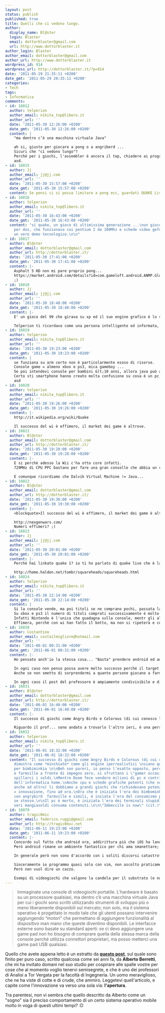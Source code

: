 ```yaml
---
layout: post
status: publish
published: true
title: Quelli che ci vedono lungo.
author:
  display_name: Bl@ster
  login: Blaster
  email: dottorblaster@gmail.com
  url: http://www.dottorblaster.it
author_login: Blaster
author_email: dottorblaster@gmail.com
author_url: http://www.dottorblaster.it
wordpress_id: 914
wordpress_url: http://dottorblaster.it/?p=914
date: '2011-05-29 21:35:11 +0200'
date_gmt: '2011-05-29 20:35:11 +0200'
categories:
- Tech
tags:
- Informatica
comments:
- id: 16012
  author: telperion
  author_email: nikita_top@libero.it
  author_url: ''
  date: '2011-05-30 12:26:00 +0200'
  date_gmt: '2011-05-30 12:26:00 +0200'
  content: |
    "ma dentro c’è una macchina virtuale Java"

    ah si, giusto per giocare a pong o a angriberd ...
    Sicuri che "ci vedono lungo"?
    Perchè per i giochi, l'assembler è ancora il top, chiedere ai programmatori vic20, c64, spectrum, amiga che facevo miracoli in pochi KB, non come oggi che ci sono 30GB di textures e bugs.
    asd.
- id: 16015
  author: Jj
  author_email: jj@jj.com
  author_url: ''
  date: '2011-05-30 15:57:00 +0200'
  date_gmt: '2011-05-30 15:57:00 +0200'
  content: Se pensi ci si possa limitare a pong ecc, guardati QUAKE Live ;-)
- id: 16016
  author: telperion
  author_email: nikita_top@libero.it
  author_url: ''
  date: '2011-05-30 16:43:00 +0200'
  date_gmt: '2011-05-30 16:43:00 +0200'
  content: "si quake, un gioco di ultimissima generazione ...\nun gioco del 1996 opengl
    per dos, che funzionava coi pentium I da 100Mhz e schede video geforce 256 \nEstiquatsi
    un vero demo tecnologico.\n\n"
- id: 16017
  author: Bl@ster
  author_email: dottorblaster@gmail.com
  author_url: http://dottorblaster.it/
  date: '2011-05-30 17:41:00 +0200'
  date_gmt: '2011-05-30 17:41:00 +0200'
  content: |-
    Asphalt 5 HD non mi pare proprio pong...
    https://market.android.com/details?id=com.gameloft.android.ANMP.GloftAsphalt5free.asphalt5
    ;)
- id: 16018
  author: Jj
  author_email: jj@jj.com
  author_url: ''
  date: '2011-05-30 18:48:00 +0200'
  date_gmt: '2011-05-30 18:48:00 +0200'
  content: |-
    E' un gioco del 99 che girava su xp ed il suo engine grafico è lo stesso (con le dovute migliorie e modifiche) che fa girare call of duty modern warfare 2.

    Telperion ti ricordavo come una persona intelligente ed informata, capisco perfettamente quello che vuoi dire ma liquidare così grossolanamente una tecnologia con grandi potenzialità non è un' atteggiamento interessante, soprattutto visto che il grande successo di console come wii ti fanno capire che la grafica e la potenza di calcolo non sono tutto
- id: 16019
  author: telperion
  author_email: nikita_top@libero.it
  author_url: ''
  date: '2011-05-30 19:23:00 +0200'
  date_gmt: '2011-05-30 19:23:00 +0200'
  content: |
    se funziona su arm certo non è particolarmente esoso di risorse.
    Console game = almeno xbox e ps3, mica gameboy ...
    Se poi intendevi console per bambini &lt;10 anni, allora java può anche andare.
    Certo sti smartphone hanno creato molta confusione su cosa è un pc, una console e un giocattolo.
    asd
- id: 16020
  author: telperion
  author_email: nikita_top@libero.it
  author_url: ''
  date: '2011-05-30 19:26:00 +0200'
  date_gmt: '2011-05-30 19:26:00 +0200'
  content: |-
    http://it.wikipedia.org/wiki/Quake

    Il successo del wi è effimero, il market dei game è altrove.
- id: 16021
  author: Bl@ster
  author_email: dottorblaster@gmail.com
  author_url: http://dottorblaster.it/
  date: '2011-05-30 19:28:00 +0200'
  date_gmt: '2011-05-30 19:28:00 +0200'
  content: |-
    E si perchè adesso la Wii c'ha otto core infatti.
    729MHz di CPU PPC bastano per fare una gran consolle che abbia un rendering grafico più che decente. Se poi hai otto core a disposizione a maggior ragione Java può andare benissimo.

    E comunque ricordiamo che Dalvik Virtual Machine != Java...
- id: 16022
  author: Bl@ster
  author_email: dottorblaster@gmail.com
  author_url: http://dottorblaster.it/
  date: '2011-05-30 19:30:00 +0200'
  date_gmt: '2011-05-30 19:30:00 +0200'
  content: |-
    <blockquote>Il successo del wi è effimero, il market dei game è altrove.</blockquote>

    http://nexgenwars.com/
    Numeri effimeri? ;)
- id: 16023
  author: Jj
  author_email: jj@jj.com
  author_url: ''
  date: '2011-05-30 20:01:00 +0200'
  date_gmt: '2011-05-30 20:01:00 +0200'
  content: |-
    Perchè hai linkato quake 1? io ti ho parlato di quake live che è la versione web di quake 3 arena del quale stanno facendo porting in java dell' engine.

    http://home.halden.net/tombr/squareheads/squareheads.html
- id: 16024
  author: telperion
  author_email: nikita_top@libero.it
  author_url: ''
  date: '2011-05-30 22:14:00 +0200'
  date_gmt: '2011-05-30 22:14:00 +0200'
  content: |
    Si la console vende, ma poi titoli se ne comprano pochi, passata la moda del controller da famiglia, poi prende polvere.
    Su xbox e ps3 il numero di titoli comprati successivamente è molto più altro, così come l'assortimento.
    Infatti Nintendo è l'unica che guadagna sulla console, mentr gli altri vendono anche in perdita, tanto recuperano con le royaltoed sui giochi, son due strategie diverse.
    Effimera, perchè con wi han fatto il botto, ma non si ripeterà e certo i giochi disponibili non sono al livello tecnologico delle altre due, anche per la pochezza dell'hw, son stati geniali col controller, ma ora lo hanno anche gli altri.
- id: 16028
  author: Costantino
  author_email: costailmigliore@hotmail.com
  author_url: ''
  date: '2011-06-01 00:31:00 +0200'
  date_gmt: '2011-06-01 00:31:00 +0200'
  content: |-
    Ho pensato anch'io la stessa cosa... "Basta" prendere android ed adattarlo ad una console. :Q

    In ogni caso non penso possa avere molto successo perché il target di persone che gioca con console portatili penso sia diverso dal target degli sviluppatori di motori grafici.
    Anche se non smetto di sorprendermi a quante persone giocano a farmville! cioè - cazzo - FARMVILLE! Quando ps3 e xbox fanno a gara a chi fa il videogioco più realistico...

    In ogni caso il post del professore è ampiamente condivisibile e dimostra sicuramente una notevole lungimiranza. Il problema è che rimane nell'universo del "sarebbe bello". Purtroppo le aziende si muovono solo se un progetto può fruttare un bel po' di soldi... 
- id: 16031
  author: Bl@ster
  author_email: dottorblaster@gmail.com
  author_url: http://dottorblaster.it/
  date: '2011-06-01 16:40:00 +0200'
  date_gmt: '2011-06-01 16:40:00 +0200'
  content: |-
    Il successo di giochi come Angry Birds e Colorous (di cui conosco lo sviluppatore) dimostra come *minchiate* come gli engine iperrealistici siano qualcosa solo per bimbiminkia - tant'è che io nel 2011 trovo ancora Final Fantasy 7 venduto a peso d'oro, e non per la grafica nè per altro, ma proprio perchè è stato un gioco stupendo e basta.

    Riguardo il prof... sono andato a trovarlo l'altro ieri, è una persona meravigliosa. Mi ha fatto vedere dell'hardware che più esotico non si può, e abbiamo in mente di rimettere in piedi il vecchio TorLUG :)
- id: 16032
  author: telperion
  author_email: nikita_top@libero.it
  author_url: ''
  date: '2011-06-01 18:32:00 +0200'
  date_gmt: '2011-06-01 18:32:00 +0200'
  content: "Il successo di giochi come Angry Birds e Colorous (di cui conosco lo \nsviluppatore)
    dimostra come *minchiate* come gli engine iperrealistici \nsiano qualcosa solo
    per bimbiminkia \n\nBeh son pareri, io penso l'esatto opposto, perchè con angrybird
    e farmville a fronte di impegno zero, si sfruttano i \"gamer occasionali\" per
    spillarci i soldi.\nMentre Doom fece vendere milioni di pc e contribuì alla diffusione
    dell'informatica home.\nAnche cpu e schede grafiche potenti (che servono ovviamente
    anche ad altro) li dobbiamo a grandi giochi che richiedevano potenze sempre maggiori.\nGaming
    = innovazione, fino ad ora.\nOra che è iniziata l'era dei bimbominkia cresciuti,
    con angrybird  farmville e simili, è inziata l'era del consumismo puro fine a
    se stesso.\n\nIl pc è morto, è iniziata l'era dei terminali stupidi e poco potenti,
    veri mangiasoldi consuma contenuti.\n\n\"Imbeccile is now\" (cit.)\n"
- id: 16079
  author: tragic0mic
  author_email: federico.ruggi@gmail.com
  author_url: http://tragic0mic.net
  date: '2011-06-11 19:23:00 +0200'
  date_gmt: '2011-06-11 19:23:00 +0200'
  content: |-
    Concordo sul fatto che android ora, addirittura più che iOS ha lanciato sul mercato tonnellate di applicazioni-spazzatura che hanno lo stesso valore dei banner pubblicitari "colpisci la rana" o stronzate del genere. C'è qualche applicazione/gioco che merita di essere visto, ma poca roba.
    Però android rimane un ambiente fantastico per chi ama smanettare; fortunatamente non è una "console portatile" (peraltro abbastanza scrausa), o almeno non solo.

    In generale però non sono d'accordo con i soliti discorsi catastrofisti retrogradi del tipo "eh ora ci sono solo lamerozzi e script kiddie", "eh però una cosa è giocare a spacewar su un pdp1, oggi i giochi sono cazzate da bimbiminchia", "eh però emacs ti stira anche le camicie, altro che cazzate come eclipse", "eh però il rock and roll è morto" e così via. Si dice sempre così. Ogni 10 anni si ricordano i 20 anni precedenti.

    Sinceramente io programmo quasi solo con vim, non ascolto praticamente musica scritta dopo l'87 e adoro giocare con doom o carmageddon.
    Però non vuol dire un cazzo.

    Esempi di videogiochi che valgono la candela per il substrato (e non tanto per quanto sono dinamiche le luci o roba simile)? Ne basta uno solo. Minecraft. Ed è ancora in beta.
---
```

<blockquote>Immaginate una console di videogiochi portatile. L’hardware è basato su un processore qualsiasi, ma dentro c’è una macchina virtuale Java per cui i giochi sono scritti utilizzando strumenti di sviluppo piú o meno liberamente disponibili sul mercato; non solo, ma il sistema operativo è progettato in modo tale che gli utenti possano intervenire aggiungendo “motori” che permettano di aggiungere funzionalità al dispositivo man mano che queste diventino disponibili. Le interfacce esterne sono basate su standard aperti: se ci devo aggiungere una game pad non ho bisogno di comprare quella della stessa marca della console perché utilizza connettori proprietari, ma posso metterci una game pad USB qualsiasi.</p></blockquote>
<p>Quello che avete appena letto è un estratto da <strong><a href="http://vittoriozambardino.repubblica.it/zetavu/2005/12/il_sogno_di_alb.html">questo post</a></strong>, sul quale sono finito per puro caso, scritto qualcosa come sei anni fa, da <strong>Alberto Berretti</strong>, che mi ha invitato domani nel suo studio per cospirare alle spalle vostre per cose che al momento voglio tenervi semisegrete, e che è uno dei professori di Analisi a Tor Vergata per la facoltà di Ingegneria. Un uomo meraviglioso, che ne ha viste di cotte e di crude, che ammiro. Leggetevi quell'articolo, e capite come l'innovazione va verso una sola via: <strong>l'apertura</strong>.</p>
<p>Tra parentesi, non vi sembra che quello descritto da Alberto come un "sogno" sia il preciso comportamento di un certo sistema operativo mobile molto in voga di questi ultimi tempi? :D</p>
